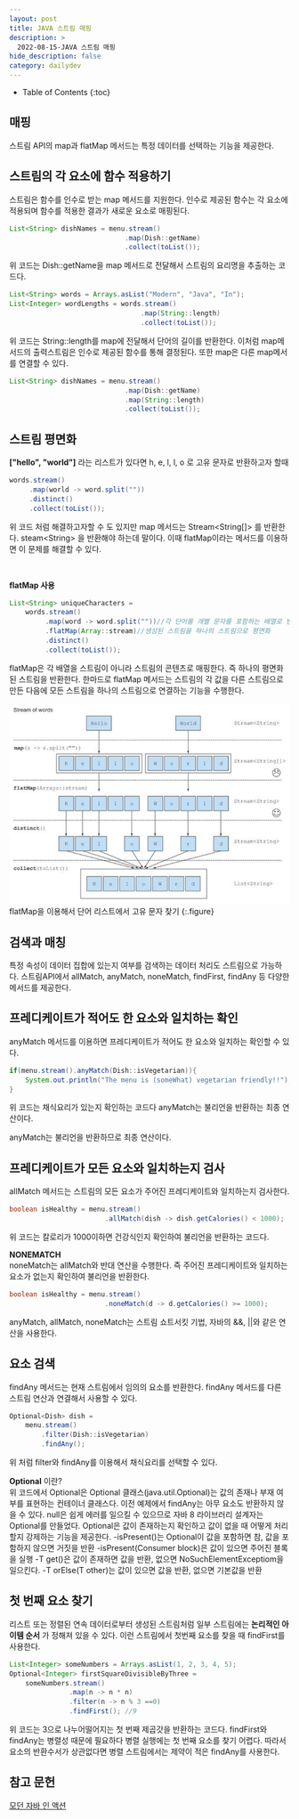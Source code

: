 ```yaml
---
layout: post
title: JAVA 스트림 매핑
description: >
  2022-08-15-JAVA 스트림 매핑
hide_description: false
category: dailydev
---
```


- Table of Contents
{:toc}

## 매핑
스트림 API의 map과 flatMap 메서드는 특정 데이터를 선택하는 기능을 제공한다.

## 스트림의 각 요소에 함수 적용하기
스트림은 함수를 인수로 받는 map 메서드를 지원한다. 인수로 제공된 함수는 각 요소에 적용되며 함수를 적용한 결과가 새로운 요소로 매핑된다.

```java
List<String> dishNames = menu.stream()
                             .map(Dish::getName)
                             .collect(toList());
```

위 코드는 Dish::getName을 map 메서드로 전달해서 스트림의 요리명을 추출하는 코드다.

```java
List<String> words = Arrays.asList("Modern", "Java", "In");
List<Integer> wordLengths = words.stream()
                                 .map(String::length)
                                 .collect(toList());
```

위 코드는 String::length를 map에 전달해서 단어의 길이를 반환한다.
이처럼 map메서드의 출력스트림은 인수로 제공된 함수를 통해 결정된다.
또한 map은 다른 map메서를 연결할 수 있다.

```java
List<String> dishNames = menu.stream()
                             .map(Dish::getName)
                             .map(String::length)
                             .collect(toList());
```

## 스트림 평면화
__["hello", "world"]__ 라는 리스트가 있다면 h, e, l, l, o 로 고유 문자로 반환하고자 할때 

```java
words.stream()
     .map(world -> word.split(""))
     .distinct()
     .collect(toList());
```
위 코드 처럼 해결하고자할 수 도 있지만 map 메서드는 Stream&lt;String[]&gt; 를 반환한다. steam&lt;String&gt; 을 반환해야 하는데 말이다.
이때 flatMap이라는 메서드를 이용하면 이 문제를 해결할 수 있다.

<br>

__flatMap 사용__ <br>

```java
List<String> uniqueCharacters = 
    words.stream()
         .map(word -> word.split(""))//각 단어를 개별 문자를 포함하는 배열로 변환
         .flatMap(Array::stream)//생성된 스트림을 하나의 스트림으로 평면화
         .distinct()
         .collect(toList());
```
 flatMap은 각 배열을 스트림이 아니라 스트림의 콘텐츠로 매핑한다. 즉 하나의 평면화된 스트림을 반환한다. 한마드로 flatMap 메서드는 스트림의 각 값을 다른 스트림으로 만든 다음에 모든 스트림을 하나의 스트림으로 연결하는 기능을 수행한다.
 
 ![image](/assets/img/blog/flatmap.png)
<br> flatMap을 이용해서 단어 리스트에서 고유 문자 찾기
{:.figure}

## 검색과 매칭
특정 속성이 데이터 집합에 있는지 여부를 검색하는 데이터 처리도 스트림으로 가능하다.
스트림API에서 allMatch, anyMatch, noneMatch, findFirst, findAny 등 다양한 메서드를 제공한다.

## 프레디케이트가 적어도 한 요소와 일치하는 확인
anyMatch 메서드를 이용하면 프레디케이트가 적어도 한 요소와 일치하는 확인할 수 있다.

```java
if(menu.stream().anyMatch(Dish::isVegetarian)){
    System.out.println("The menu is (someWhat) vegetarian friendly!!");
}
```
위 코드는 채식요리가 있는지 확인하는 코드다 anyMatch는 불리언을 반환하는 최종 연산이다.

anyMatch는 불리언을 반환하므로 최종 연산이다.

## 프레디케이트가 모든 요소와 일치하는지 검사
allMatch 메서드는 스트림의 모든 요소가 주어진 프레디케이트와 일치하는지 검사한다.

```java
boolean isHealthy = menu.stream()
                        .allMatch(dish -> dish.getCalories() < 1000);
```
위 코드는 칼로리가 1000이하면 건강식인지 확인하여 불리언을 반환하는 코드다.<br> 

__NONEMATCH__ <br>
noneMatch는 allMatch와 반대 연산을 수행한다. 즉 주어진 프레디케이트와 일치하는 요소가 없는지 확인하여 불리언을 반환한다.

```java
boolean isHealthy = menu.stream()
                        .noneMatch(d -> d.getCalories() >= 1000);
```

anyMatch, allMatch, noneMatch는 스트림 쇼트서킷 기법, 자바의 &&, ||와 같은 연산을 사용한다.

## 요소 검색
findAny 메서드는 현재 스트림에서 임의의 요소를 반환한다. findAny 메서드를 다른 스트림 연산과 연결해서 사용할 수 있다.

```java
Optional<Dish> dish = 
    menu.stream()
        .filter(Dish::isVegetarian)
        .findAny();
```
위 처럼 filter와 findAny를 이용해서 채식요리를 선택할 수 있다.<br>

__Optional__ 이란? <br>
위 코드에서 Optional은 Optional<T> 클래스(java.util.Optional)는 값의 존재나 부재 여부를 표현하는 컨테이너 클래스다. 이전 예제에서 findAny는 아무 요소도 반환하지 않을 수 있다. null은 쉽게 에러를 일으킬 수 있으므로 자바 8 라이브러리 설계자는 Optional<T>를 만들었다. Optional은 값이 존재하는지 확인하고 값이 없을 때 어떻게 처리할지 강제하는 기능을 제공한다.
-isPresent()는 Optional이 값을 포함하면 참, 값을 포함하지 않으면 거짓을 반환
-isPresent(Consumer<T> block)은 값이 있으면 주어진 블록을 실행
-T get()은 값이 존재하면 값을 반환, 없으면 NoSuchElementExceptiom을 일으킨다.
-T orElse(T other)는 값이 있으면 값을 반환, 없으면 기본값을 반환

## 첫 번째 요소 찾기
리스트 또는 정렬된 연속 데이터로부터 생성된 스트림처럼 일부 스트림에는 __논리적인 아이템 순서__ 가 정해져 있을 수 있다. 이런 스트림에서 첫번째 요소를 찾을 때 findFirst를 사용한다.

```java
List<Integer> someNumbers = Arrays.asList(1, 2, 3, 4, 5);
Optional<Integer> firstSquareDivisibleByThree = 
    someNumbers.stream()
               .map(n -> n * n)
               .filter(n -> n % 3 ==0)
               .findFirst(); //9
```

위 코드는 3으로 나누어떨어지는 첫 번째 제곱갓을 반환하는 코드다. findFirst와 findAny는 병렬성 때문에 필요하다 병렬 실행에는 첫 번째 요소를 찾기 어렵다. 따라서 요소의 반환수서가 상관없다면 병렬 스트림에서는 제약이 적은 findAny를 사용한다.

## 참고 문헌

[모던 자바 인 액션](https://www.aladin.co.kr/shop/wproduct.aspx?ItemId=200069290)
